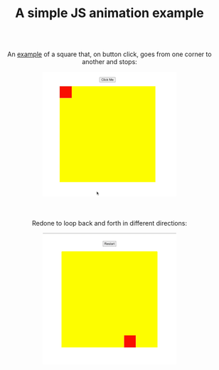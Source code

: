 <h1 align="center">A simple JS animation example</h1>
<br><br>
<p align="center">An <a href="https://www.w3schools.com/howto/howto_js_animate.asp">example</a> of a square that, on button click, goes from one corner to another and stops:</p>

<div align="center"><img src="./assets/square-animation-before.gif" alt="Red square going from top left to bottom right corner of the container on button click" /></div> 
<br><br>
<p align="center">Redone to loop back and forth in different directions: </p>
<div align="center"><img src="./assets/square-animation-after.gif" alt="Red square doing zig-zag moves from one corner to another of a yellow square container" /></div> 
